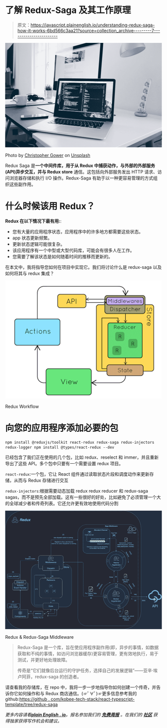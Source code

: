 # 了解 Redux-Saga 及其工作原理

> 原文：<https://javascript.plainenglish.io/understanding-redux-saga-how-it-works-6bd566c3aa21?source=collection_archive---------7----------------------->

![](img/08fc83e4ac1be2bb076a3327513a203b.png)

Photo by [Christopher Gower](https://unsplash.com/@cgower?utm_source=medium&utm_medium=referral) on [Unsplash](https://unsplash.com?utm_source=medium&utm_medium=referral)

Redux Saga 是**一个中间件库，用于从 Redux 中捕获动作，与外部的外部服务(API)异步交互，并与 Redux store** 通信。这包括向外部服务发出 HTTP 请求、访问浏览器存储和执行 I/O 操作。Redux-Saga 有助于以一种更容易管理的方式组织这些副作用。

# 什么时候该用 Redux？

**Redux 在以下情况下最有用:**:

*   您有大量的应用程序状态，应用程序中的许多地方都需要这些状态。
*   app 状态更新频繁。
*   更新状态逻辑可能很复杂。
*   该应用程序有一个中型或大型代码库，可能会有很多人在工作。
*   您需要了解该状态是如何随着时间的推移而更新的。

在本文中，我将指导您如何在项目中实现它。我们将讨论什么是 redux-saga 以及如何将其与 redux 集成？

![](img/861fc4dfea89293aa2c0ff2c32440d3c.png)

Redux Workflow

# 向您的应用程序添加必要的包

```
npm install @reduxjs/toolkit react-redux redux-saga redux-injectors redux-logger npm install @types/react-redux --dev
```

已经包含了我们正在使用的几个包，比如 redux、reselect 和 immer，并且重新导出了这些 API。多个包中只要有一个需要设置 redux 项目。

`react-redux`:一个包，它让 React 组件通过读取状态片段和调度动作来更新存储，从而与 Redux 存储进行交互

`redux-injectors`:根据需要动态加载 redux redux reducer 和 redux-saga sagas，而不是预先全部加载。这有一些很好的好处，比如避免了必须管理一个大的全球减少者和传奇列表。它还允许更有效地使用代码分割

![](img/ce9644d8280050c9ceca95082ebe3d30.png)

Redux & Redux-Saga Middleware

> Redux-Saga 是一个库，旨在使应用程序副作用(即，异步的事情，如数据获取和不纯的事情，如访问浏览器缓存)更容易管理，更有效地执行，易于测试，并更好地处理故障。
> 
> 传奇是“它们就像后台运行的守护任务，选择自己的发展逻辑”——亚辛·埃卢阿菲，redux-saga 的创造者。

请查看我的存储库，在 repo 中，我将一步一步地指导你如何创建一个传奇，并告诉你它如何操作和与 Redux 商店通信。(☞ﾟ∀ﾟ)☞更多信息参考我的 github:[https://github . com/kobee-tech-stack/react-typescript-template/tree/redux-saga](https://github.com/kobee-tech-stack/react-typescript-template/tree/redux-saga)

*更多内容请看*[***plain English . io***](http://plainenglish.io/)*。报名参加我们的* [***免费周报***](http://newsletter.plainenglish.io/) *。在我们的* [***社区***](https://discord.gg/GtDtUAvyhW) *获得独家获得写作机会和建议。*